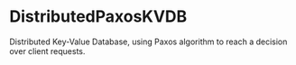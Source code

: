 # DistributedPaxosKVDB

Distributed Key-Value Database, using Paxos algorithm to reach a decision over client requests.
